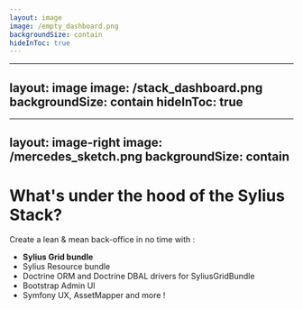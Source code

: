 ```yaml
---
layout: image
image: /empty_dashboard.png
backgroundSize: contain
hideInToc: true
---
```


---
layout: image
image: /stack_dashboard.png
backgroundSize: contain
hideInToc: true
---

<!--
*Loïc*
-->

---
layout: image-right
image: /mercedes_sketch.png
backgroundSize: contain
---

# What's under the hood of the Sylius Stack?

Create a lean & mean back-office in no time with :

<v-clicks>

* <span v-mark="{ at: 5, color: 'red', type: 'circle' }">**Sylius Grid bundle**</span>
* Sylius Resource bundle
* Doctrine ORM and Doctrine DBAL drivers for SyliusGridBundle 
* Bootstrap Admin UI
* Symfony UX, AssetMapper and more !

</v-clicks>

<!--
*Estelle*

Sylius Stack is a set of autonomous tools/packages which, put together, let you build beautiful admin panels very quickly
* Standalone Grid component, decoupled from persistence =>  drivers 
    => the grid is driven by Doctrine ORM & DBAL drivers but now we have a Providers system which means we don't need Entities
* Standalone SyliusGridBundle, decoupled from SyliusResourceBundle
* SyliusResourceBundle does not force you to use GridBundle
* Doctrine ORM and Doctrine DBAL drivers for SyliusGridBundle
* Super easy to introduce new drivers, filters, columns and customize rendering of every single part;

-->
